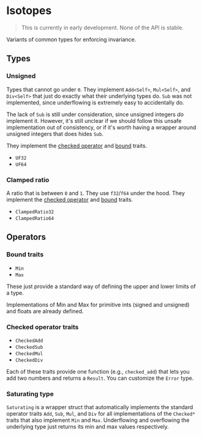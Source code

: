 # Isotopes

> This is currently in early development. None of the API is stable.

Variants of common types for enforcing invariance.

## Types

### Unsigned

Types that cannot go under `0`. They implement `Add<Self>`, `Mul<Self>`, and `Div<Self>` that just do exactly what their
underlying types do. `Sub` was not implemented, since underflowing is extremely easy to accidentally do.

The lack of `Sub` is still under consideration, since unsigned integers _do_ implement it. However, it's still unclear
if we should follow this unsafe implementation out of consistency, or if it's worth having a wrapper around unsigned
integers that does hides `Sub`.

They implement the [checked operator](#checked-operator-traits) and [bound](#bound-traits) traits.

- `UF32`
- `UF64`

### Clamped ratio

A ratio that is between `0` and `1`. They use `f32`/`f64` under the hood. They implement
the [checked operator](#checked-operator-traits) and [bound](#bound-traits) traits.

- `ClampedRatio32`
- `ClampedRatio64`

## Operators

### Bound traits

- `Min`
- `Max`

These just provide a standard way of defining the upper and lower limits of a type.

Implementations of Min and Max for primitive ints (signed and unsigned) and floats are already defined.

### Checked operator traits

- `CheckedAdd`
- `CheckedSub`
- `CheckedMul`
- `CheckedDiv`

Each of these traits provide one function (e.g., `checked_add`) that lets you add two numbers and returns a `Result`.
You can customize the `Error` type.

### Saturating type

`Saturating` is a wrapper struct that automatically implements the standard operator traits `Add`, `Sub`, `Mul`, and
`Div` for all implementations of the `Checked*` traits that also implement `Min` and `Max`. Underflowing and overflowing
the underlying type just returns its min and max values respectively.
